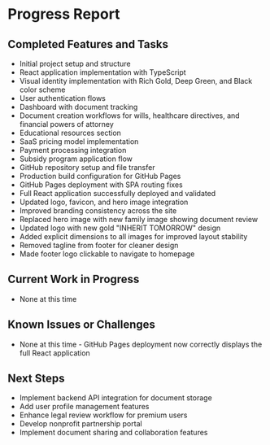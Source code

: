 # Progress Report

## Completed Features and Tasks
- Initial project setup and structure
- React application implementation with TypeScript
- Visual identity implementation with Rich Gold, Deep Green, and Black color scheme
- User authentication flows
- Dashboard with document tracking
- Document creation workflows for wills, healthcare directives, and financial powers of attorney
- Educational resources section
- SaaS pricing model implementation
- Payment processing integration
- Subsidy program application flow
- GitHub repository setup and file transfer
- Production build configuration for GitHub Pages
- GitHub Pages deployment with SPA routing fixes
- Full React application successfully deployed and validated
- Updated logo, favicon, and hero image integration
- Improved branding consistency across the site
- Replaced hero image with new family image showing document review
- Updated logo with new gold "INHERIT TOMORROW" design
- Added explicit dimensions to all images for improved layout stability
- Removed tagline from footer for cleaner design
- Made footer logo clickable to navigate to homepage

## Current Work in Progress
- None at this time

## Known Issues or Challenges
- None at this time - GitHub Pages deployment now correctly displays the full React application

## Next Steps
- Implement backend API integration for document storage
- Add user profile management features
- Enhance legal review workflow for premium users
- Develop nonprofit partnership portal
- Implement document sharing and collaboration features
